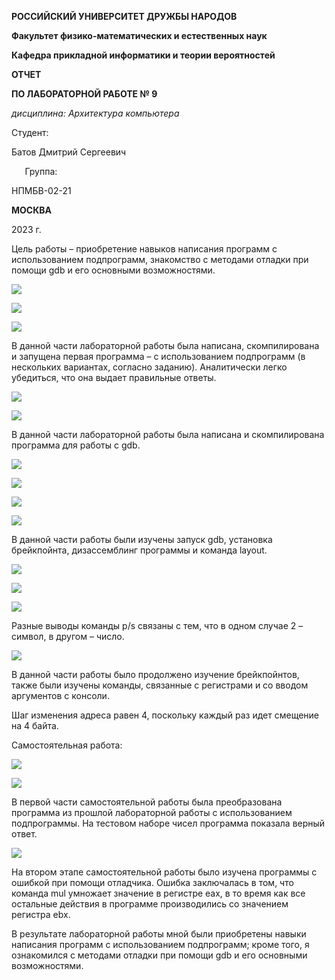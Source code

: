 ﻿**РОССИЙСКИЙ УНИВЕРСИТЕТ ДРУЖБЫ НАРОДОВ**

**Факультет физико-математических и естественных наук**

**Кафедра прикладной информатики и теории вероятностей**





**ОТЧЕТ** 

**ПО ЛАБОРАТОРНОЙ РАБОТЕ № 9**

*дисциплина:	Архитектура компьютера*	 









Студент:                                     

Батов Дмитрий Сергеевич

`	`Группа:   

НПМБВ-02-21                                    






**МОСКВА**

2023 г.

Цель работы – приобретение навыков написания программ с использованием подпрограмм, знакомство с методами отладки при помощи gdb и его основными возможностями.

![](Aspose.Words.79c84e82-2024-4c0c-899b-fe9d2e9ac627.001.png)

![](Aspose.Words.79c84e82-2024-4c0c-899b-fe9d2e9ac627.002.png)

![](Aspose.Words.79c84e82-2024-4c0c-899b-fe9d2e9ac627.003.png)

В данной части лабораторной работы была написана, скомпилирована и запущена первая программа – с использованием подпрограмм (в нескольких вариантах, согласно заданию). Аналитически легко убедиться, что она выдает правильные ответы.

![](Aspose.Words.79c84e82-2024-4c0c-899b-fe9d2e9ac627.004.png)

![](Aspose.Words.79c84e82-2024-4c0c-899b-fe9d2e9ac627.005.png)

В данной части лабораторной работы была написана и скомпилирована программа для работы с gdb.

![](Aspose.Words.79c84e82-2024-4c0c-899b-fe9d2e9ac627.006.png)

![](Aspose.Words.79c84e82-2024-4c0c-899b-fe9d2e9ac627.007.png)

![](Aspose.Words.79c84e82-2024-4c0c-899b-fe9d2e9ac627.008.png)

![](Aspose.Words.79c84e82-2024-4c0c-899b-fe9d2e9ac627.009.png)

В данной части работы были изучены запуск gdb, установка брейкпойнта, дизассемблинг программы и команда layout.

![](Aspose.Words.79c84e82-2024-4c0c-899b-fe9d2e9ac627.010.png)

![](Aspose.Words.79c84e82-2024-4c0c-899b-fe9d2e9ac627.011.png)

![](Aspose.Words.79c84e82-2024-4c0c-899b-fe9d2e9ac627.012.png)

Разные выводы команды p/s связаны с тем, что в одном случае 2 – символ, в другом – число.

![](Aspose.Words.79c84e82-2024-4c0c-899b-fe9d2e9ac627.013.png)

В данной части работы было продолжено изучение брейкпойнтов, также были изучены команды, связанные с регистрами и со вводом аргументов с консоли.

Шаг изменения адреса равен 4, поскольку каждый раз идет смещение на 4 байта.

Самостоятельная работа:

![](Aspose.Words.79c84e82-2024-4c0c-899b-fe9d2e9ac627.014.png)

![](Aspose.Words.79c84e82-2024-4c0c-899b-fe9d2e9ac627.015.png)

В первой части самостоятельной работы была преобразована программа из прошлой лабораторной работы с использованием подпрограммы. На тестовом наборе чисел программа показала верный ответ.

![](Aspose.Words.79c84e82-2024-4c0c-899b-fe9d2e9ac627.016.png)

На втором этапе самостоятельной работы было изучена программы с ошибкой при помощи отладчика. Ошибка заключалась в том, что команда mul умножает значение в регистре eax, в то время как все остальные действия в программе производились со значением регистра ebx.

В результате лабораторной работы мной были приобретены навыки написания программ с использованием подпрограмм; кроме того, я ознакомился с методами отладки при помощи gdb и его основными возможностями.
